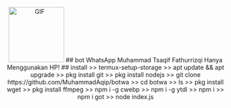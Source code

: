 <p align="center">
<img src="https://media.giphy.com/media/4dM1U76aAQ3dbE6bc3/giphy.gif" alt="GIF" width="128" height="128"/>
## bot WhatsApp Muhammad Tsaqif Fathurrizqi
Hanya Menggunakan HP!
## install 
>> termux-setup-storage
>> apt update && apt upgrade
>> pkg install git
>> pkg install nodejs
>> git clone https://github.com/MuhammadAqip/botwa
>> cd botwa
>> ls
>> pkg install wget
>> pkg install ffmpeg
>> npm i -g cwebp
>> npm i -g ytdl
>> npm i
>> npm i got
>> node index.js
